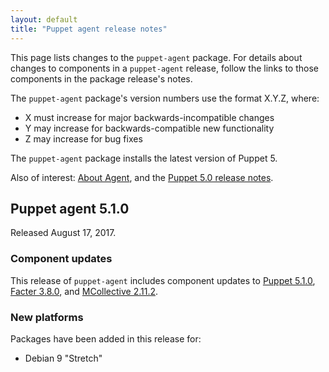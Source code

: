 ```yaml
---
layout: default
title: "Puppet agent release notes"
---
```


[Puppet 5.1.0]: /puppet/5.1/release_notes.html#puppet-510

[Facter 3.8.0]: /facter/3.8/release_notes.html#facter-380

[MCollective 2.11.2]: /mcollective/releasenotes.html#2_11_2

[pxp-agent]: https://github.com/puppetlabs/pxp-agent

This page lists changes to the `puppet-agent` package. For details about changes to components in a `puppet-agent` release, follow the links to those components in the package release's notes.

The `puppet-agent` package's version numbers use the format X.Y.Z, where:

* X must increase for major backwards-incompatible changes
* Y may increase for backwards-compatible new functionality
* Z may increase for bug fixes

The `puppet-agent` package installs the latest version of Puppet 5.

Also of interest: [About Agent](./about_agent.html), and the [Puppet 5.0 release notes](./release_notes.html).

## Puppet agent 5.1.0

Released August 17, 2017.

### Component updates

This release of `puppet-agent` includes component updates to [Puppet 5.1.0][], [Facter 3.8.0][], and [MCollective 2.11.2][].

### New platforms

Packages have been added in this release for:

* Debian 9 "Stretch"
